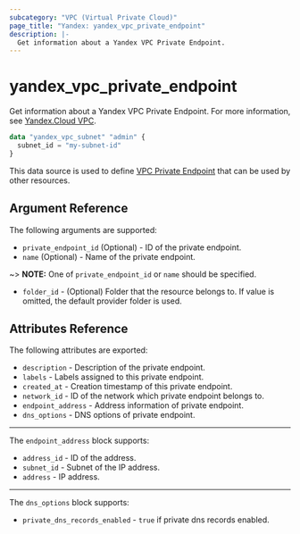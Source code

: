 ```yaml
---
subcategory: "VPC (Virtual Private Cloud)"
page_title: "Yandex: yandex_vpc_private_endpoint"
description: |-
  Get information about a Yandex VPC Private Endpoint.
---
```



# yandex_vpc_private_endpoint




Get information about a Yandex VPC Private Endpoint. For more information, see [Yandex.Cloud VPC](https://cloud.yandex.com/docs/vpc/concepts/index).

```terraform
data "yandex_vpc_subnet" "admin" {
  subnet_id = "my-subnet-id"
}
```

This data source is used to define [VPC Private Endpoint](https://cloud.yandex.com/docs/vpc/concepts/private-endpoint) that can be used by other resources.

## Argument Reference

The following arguments are supported:

* `private_endpoint_id` (Optional) - ID of the private endpoint.
* `name` (Optional) - Name of the private endpoint.

~> **NOTE:** One of `private_endpoint_id` or `name` should be specified.

* `folder_id` - (Optional) Folder that the resource belongs to. If value is omitted, the default provider folder is used.

## Attributes Reference

The following attributes are exported:

* `description` - Description of the private endpoint.
* `labels` - Labels assigned to this private endpoint.
* `created_at` - Creation timestamp of this private endpoint.
* `network_id` - ID of the network which private endpoint belongs to.
* `endpoint_address` - Address information of private endpoint.
* `dns_options` - DNS options of private endpoint.

---

The `endpoint_address` block supports:

* `address_id` - ID of the address.
* `subnet_id` - Subnet of the IP address.
* `address` - IP address.

---

The `dns_options` block supports:

* `private_dns_records_enabled` - `true` if private dns records enabled.
